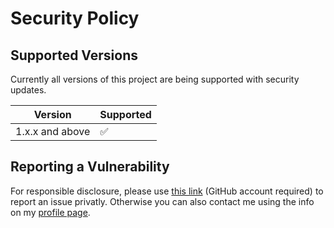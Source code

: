 # Security Policy

## Supported Versions

Currently all versions of this project are
being supported with security updates.

| Version         | Supported          |
| --------------- | ------------------ |
| 1.x.x and above | :white_check_mark: |

## Reporting a Vulnerability

For responsible disclosure, please use [this link](https://github.com/thomasleplus/jdk-serial-filter-trace/security/advisories/new) (GitHub account required) to report an issue privatly. Otherwise you can also contact me using the info on my [profile page](https://github.com/thomasleplus).
